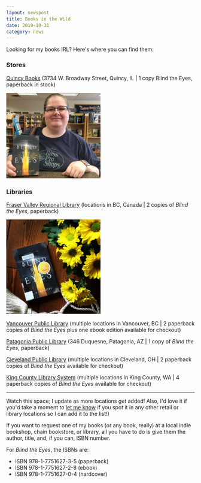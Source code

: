 ```yaml
---
layout: newspost
title: Books in the Wild
date: 2019-10-31
category: news
---
```


Looking for my books IRL? Here's where you can find them:

### Stores

[Quincy Books](https://www.bookandtoy.net/) (3734 W. Broadway Street, Quincy, IL | 1 copy Blind the Eyes, paperback in stock)

<a href="https://twitter.com/BooksQuincy/status/1125821069833789442" target="_blank"><img src="/QuincyBooks.jpg" style="width:50%;"></a>

### Libraries

[Fraser Valley Regional Library](https://fvrl.bibliocommons.com/item/show/1776036021) (locations in BC, Canada | 2 copies of *Blind the Eyes*, paperback)

<a href="https://fvrl.bibliocommons.com/item/show/1776036021" target="_blank"><img src="/FVRLBookstagram.JPG" style="width:50%;"></a>

[Vancouver Public Library](https://vpl.bibliocommons.com/item/show/6786290038) (multiple locations in Vancouver, BC | 2 paperback copies of *Blind the Eyes* plus one ebook edition available for checkout)

[Patagonia Public Library](https://patagonia.biblionix.com/catalog/?st=88EB7C0E3777AAB5E0D8A8C1DA2B9822) (346 Duquesne, Patagonia, AZ | 1 copy of *Blind the Eyes*, paperback)

[Cleveland Public Library](https://search.clevnet.org/client/en_US/cpl-main/search/detailnonmodal/ent:$002f$002fSD_ILS$002f0$002fSD_ILS:7605508/one) (multiple locations in Cleveland, OH | 2 paperback copies of *Blind the Eyes* available for checkout)

[King County Library System](https://kcls.bibliocommons.com/item/show/1894457082#) (multiple locations in King County, WA | 4 paperback copies of *Blind the Eyes* available for checkout)

---

Watch this space; I update as more locations get added! Also, I'd love it if you'd take a moment to [let me know](mailto:kaiewrites@gmail.com) if you spot it in any other retail or library locations so I can add it to the list!)

If you want to request one of my books (or any book, really) at a local indie bookshop, chain bookstore, or library, all you have to do is give them the author, title, and, if you can, ISBN number.

For *Blind the Eyes*, the ISBNs are:

- ISBN 978-1-7751627-3-5 (paperback)
- ISBN 978-1-7751627-2-8 (ebook)
- ISBN 978-1-7751627-0-4 (hardcover)
